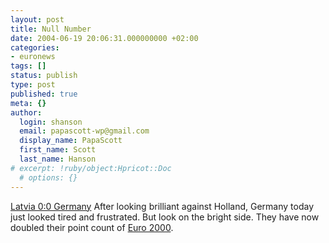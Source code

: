 ```yaml
---
layout: post
title: Null Number
date: 2004-06-19 20:06:31.000000000 +02:00
categories:
- euronews
tags: []
status: publish
type: post
published: true
meta: {}
author:
  login: shanson
  email: papascott-wp@gmail.com
  display_name: PapaScott
  first_name: Scott
  last_name: Hanson
# excerpt: !ruby/object:Hpricot::Doc
  # options: {}
---
```

<p><a href="http://news.bbc.co.uk/sport1/hi/football/euro_2004/3787541.stm" title="BBC SPORT | Football | Euro 2004 | Latvia 0-0 Germany">Latvia 0:0 Germany</a> After looking brilliant against Holland, Germany today just looked tired and frustrated. But look on the bright side. They have now doubled their point count of <a href="http://www.soccernet.com/euro2000/germany.html">Euro 2000</a>.</p>
